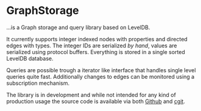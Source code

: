 # GraphStorage

…is a Graph storage and query library based on LevelDB.

It currently supports integer indexed nodes with properties and directed edges with types. The integer IDs are serialized _by hand_, values are serialized using protocol buffers. Everything is stored in a single sorted LevelDB database.

Queries are possible trough a iterator like interface that handles single level queries quite fast. Additionally changes to edges can be monitored using a subscription mechanism.

The library is in development and while not intended for any kind of production usage the source code is available via both [Github] and [cgit].

[Github]: https://github.com/KnairdA/GraphStorage
[cgit]: http://code.kummerlaender.eu/GraphStorage/
